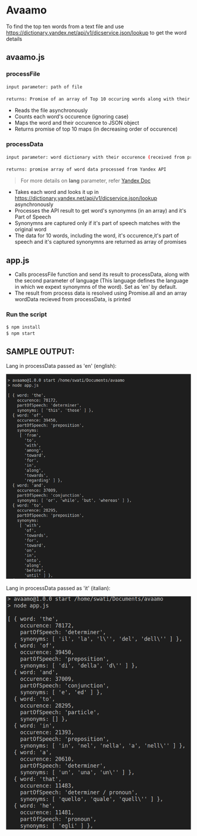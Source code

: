 # Avaamo
To find the top ten words from a text file and use https://dictionary.yandex.net/api/v1/dicservice.json/lookup to get the word details

## avaamo.js
### processFile
```sh
input parameter: path of file

returns: Promise of an array of Top 10 occuring words along with their occurence count
```
 - Reads the file asynchronously
 - Counts each word's occurence (ignoring case)
 - Maps the word and their occurence to JSON object
 - Returns promise of top 10 maps (in decreasing order of occurence)
 
### processData
```sh
input parameter: word dictionary with their occurence (received from processFile), language code (language of synonymns)

returns: promise array of word data processed from Yandex API
```
> For more details on **lang** parameter, refer [Yandex Doc](https://yandex.com/dev/dictionary/doc/dg/reference/getLangs-docpage/)

 - Takes each word and looks it up in https://dictionary.yandex.net/api/v1/dicservice.json/lookup asynchronously
 - Processes the API result to get word's synonymns (in an array) and it's Part of Speech
 - Synonymns are captured only if it's part of speech matches with the original word
 - The data for 10 words, including the word, it's occurence,it's part of speech and it's captured synonymns are returned as array of promises

 
## app.js
 - Calls processFile function and send its result to processData, along with the second parameter of language (This language defines the language in which we expext synonymns of the word). Set as 'en' by default.
 - The result from process data is resolved using Promise.all and an array wordData recieved from processData, is printed
 
### Run the script

```sh
$ npm install
$ npm start
```

## SAMPLE OUTPUT:

Lang in processData passed as 'en' (english):


![lang='en'](https://github.com/Swati-Sneha/avaamo/blob/main/screenshots/en.png)

Lang in processData passed as 'it' (italian):


![lang='it'](https://github.com/Swati-Sneha/avaamo/blob/main/screenshots/it.png)

